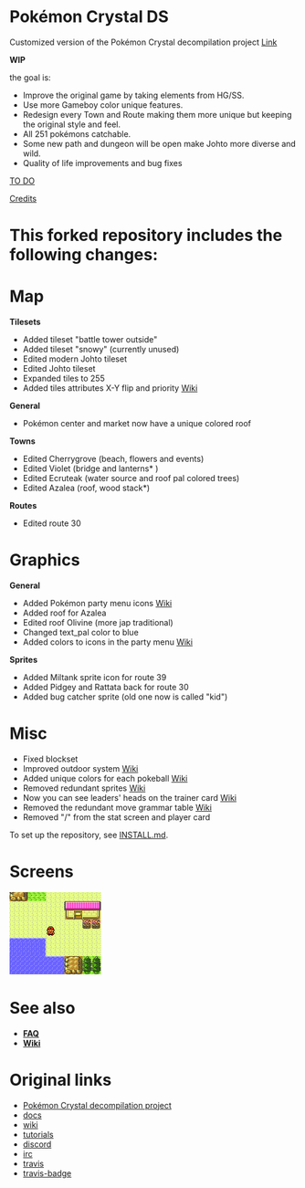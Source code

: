 # Pokémon Crystal DS

Customized version of the Pokémon Crystal decompilation project [Link](https://github.com/pret/pokecrystal/)

**WIP**

the goal is:
* Improve the original game by taking elements from HG/SS.
* Use more Gameboy color unique features.
* Redesign every Town and Route making them more unique but keeping the original style and feel.
* All 251 pokémons catchable.
* Some new path and dungeon will be open make Johto more diverse and wild.
* Quality of life improvements and bug fixes

[TO DO](https://github.com/DuckSalmon/pokecrystalDS/blob/master/TODO.md/)

[Credits](https://github.com/DuckSalmon/pokecrystalDS/blob/master/CREDITS.md/)

# This forked repository includes the following changes:

# Map

**Tilesets**
* Added tileset "battle tower outside"
* Added tileset "snowy" (currently unused)
* Edited modern Johto tileset
* Edited Johto tileset
* Expanded tiles to 255
* Added tiles attributes X-Y flip and priority [Wiki](https://github.com/pret/pokecrystal/wiki/Allow-tiles-to-have-different-attributes-in-different-blocks-(including-X-and-Y-flip)/)

**General**
* Pokémon center and market now have a unique colored roof

**Towns**
* Edited Cherrygrove (beach, flowers and events)
* Edited Violet      (bridge and lanterns* )
* Edited Ecruteak    (water source and roof pal colored trees)
* Edited Azalea      (roof, wood stack*)

**Routes**
* Edited route 30

# Graphics

**General**
* Added Pokémon party menu icons [Wiki](https://github.com/pret/pokecrystal/wiki/Add-a-new-party-menu-icon/)
* Added roof for Azalea
* Edited roof Olivine (more jap traditional)
* Changed text_pal color to blue 
* Added colors to icons in the party menu [Wiki](https://github.com/pret/pokecrystal/wiki/Color-party-menu-icons-by-species/)

**Sprites**
* Added Miltank sprite icon for route 39
* Added Pidgey and Rattata back for route 30
* Added bug catcher sprite (old one now is called "kid")

# Misc

* Fixed blockset
* Improved outdoor system [Wiki](https://github.com/pret/pokecrystal/wiki/Improve-the-outdoor-sprite-system/)
* Added unique colors for each pokeball [Wiki](https://github.com/pret/pokecrystal/wiki/Use-unique-colors-for-each-thrown-Poké-Ball/)
* Removed redundant sprites [Wiki](https://github.com/pret/pokecrystal/wiki/Improve-the-outdoor-sprite-system#5-remove-the-now-redundant-variable-sprites/)
* Now you can see leaders' heads on the trainer card [Wiki](https://github.com/pret/pokecrystal/wiki/Show-the-tops-of-leaders-heads-on-the-trainer-card/)
* Removed the redundant move grammar table [Wiki](https://github.com/pret/pokecrystal/wiki/Remove-the-redundant-move-grammar-table/)
* Removed "/" from the stat screen and player card

To set up the repository, see [INSTALL.md](INSTALL.md).

# Screens

![Cherry](cherry.png)

# See also

- [**FAQ**](https://github.com/DuckSalmon/pokecrystalDS/blob/master/FAQ.md/)
- [**Wiki**](https://github.com/pret/pokecrystal/wiki/) 

# Original links
- [Pokémon Crystal decompilation project](https://github.com/pret/pokecrystal/)
- [docs](https://pret.github.io/pokecrystal/)
- [wiki](https://github.com/pret/pokecrystal/wiki/)
- [tutorials](https://github.com/pret/pokecrystal/wiki/Tutorials/)
- [discord](https://discord.gg/d5dubZ3)
- [irc](https://kiwiirc.com/client/irc.freenode.net/?#pret)
- [travis](https://travis-ci.org/pret/pokecrystal)
- [travis-badge](https://travis-ci.org/pret/pokecrystal.svg?branch=master)
